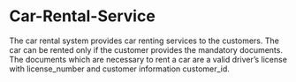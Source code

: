 # Car-Rental-Service
The car rental system provides car renting services to the customers. The car can be rented only
if the customer provides the mandatory documents. The documents which are necessary to rent
a car are a valid driver’s license with license_number and customer information customer_id.
